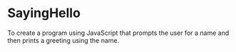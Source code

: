 # SayingHello
To create a program using JavaScript that prompts the user for a name and then prints a greeting using the name.
